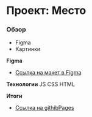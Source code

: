 # Проект: Место

### Обзор

* Figma
* Картинки

**Figma**

* [Ссылка на макет в Figma](https://www.figma.com/file/2cn9N9jSkmxD84oJik7xL7/JavaScript.-Sprint-4?node-id=0%3A1)


**Технологии**
JS
CSS
HTML

**Итоги**

* [Ссылка на githibPages](https://nmikhaylovskiy.github.io/mesto/)

